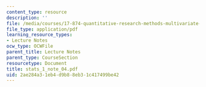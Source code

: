 ```yaml
---
content_type: resource
description: ''
file: /media/courses/17-874-quantitative-research-methods-multivariate-spring-2004/2ae284a31eb4d9b88eb31c417499be42_stats_1_note_04.pdf
file_type: application/pdf
learning_resource_types:
- Lecture Notes
ocw_type: OCWFile
parent_title: Lecture Notes
parent_type: CourseSection
resourcetype: Document
title: stats_1_note_04.pdf
uid: 2ae284a3-1eb4-d9b8-8eb3-1c417499be42
---
```


